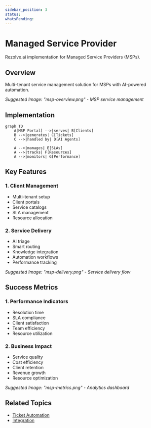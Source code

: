 ```yaml
---
sidebar_position: 3
status: 
whatsPending: 
---
```


# Managed Service Provider

Rezolve.ai implementation for Managed Service Providers (MSPs).

## Overview

Multi-tenant service management solution for MSPs with AI-powered automation.

_Suggested Image: "msp-overview.png" - MSP service management_

## Implementation

```mermaid
graph TD
    A[MSP Portal] -->|serves| B[Clients]
    B -->|generates| C[Tickets]
    C -->|handled by| D[AI Agents]
    
    A -->|manages| E[SLAs]
    A -->|tracks| F[Resources]
    A -->|monitors| G[Performance]
```

## Key Features

### 1. Client Management
- Multi-tenant setup
- Client portals
- Service catalogs
- SLA management
- Resource allocation

### 2. Service Delivery
- AI triage
- Smart routing
- Knowledge integration
- Automation workflows
- Performance tracking

_Suggested Image: "msp-delivery.png" - Service delivery flow_

## Success Metrics

### 1. Performance Indicators
- Resolution time
- SLA compliance
- Client satisfaction
- Team efficiency
- Resource utilization

### 2. Business Impact
- Service quality
- Cost efficiency
- Client retention
- Revenue growth
- Resource optimization

_Suggested Image: "msp-metrics.png" - Analytics dashboard_

## Related Topics
- [Ticket Automation](../ai-features/ticket-automation)
- [Integration](../portal/integration)


